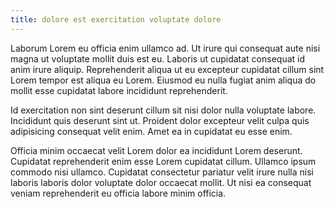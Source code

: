 ```yaml
---
title: dolore est exercitation voluptate dolore
---
```


Laborum Lorem eu officia enim ullamco ad. Ut irure qui consequat aute nisi magna ut voluptate mollit duis est eu. Laboris ut cupidatat consequat id anim irure aliquip. Reprehenderit aliqua ut eu excepteur cupidatat cillum sint Lorem tempor est aliqua eu Lorem. Eiusmod eu nulla fugiat anim aliqua do mollit esse cupidatat labore incididunt reprehenderit.

Id exercitation non sint deserunt cillum sit nisi dolor nulla voluptate labore. Incididunt quis deserunt sint ut. Proident dolor excepteur velit culpa quis adipisicing consequat velit enim. Amet ea in cupidatat eu esse enim.

Officia minim occaecat velit Lorem dolor ea incididunt Lorem deserunt. Cupidatat reprehenderit enim esse Lorem cupidatat cillum. Ullamco ipsum commodo nisi ullamco. Cupidatat consectetur pariatur velit irure nulla nisi laboris laboris dolor voluptate dolor occaecat mollit. Ut nisi ea consequat veniam reprehenderit eu officia labore minim officia.